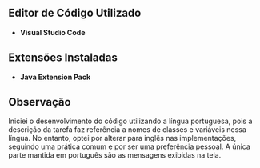 ## Editor de Código Utilizado
- **Visual Studio Code**

## Extensões Instaladas
- **Java Extension Pack**

## Observação
Iniciei o desenvolvimento do código utilizando a língua portuguesa, pois a descrição da tarefa faz referência a nomes de classes e variáveis nessa língua. No entanto, optei por alterar para inglês nas implementações, seguindo uma prática comum e por ser uma preferência pessoal. A única parte mantida em português são as mensagens exibidas na tela.